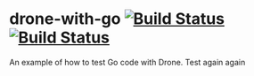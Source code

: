 # drone-with-go [![Build Status](http://beta.drone.io/api/badges/drone-demos/drone-with-go/status.svg)](http://beta.drone.io/drone-demos/drone-with-go) [![Build Status](https://aircover.co/badges/drone-demos/drone-with-go/coverage.svg)](https://aircover.co/drone-demos/drone-with-go)

An example of how to test Go code with Drone.
Test again
again
